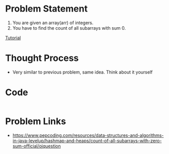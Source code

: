 # Problem Statement
1. You are given an array(arr) of integers.
2. You have to find the count of all subarrays with sum 0.

[Tutorial](https://www.youtube.com/watch?v=C9-n_H7dsvU&list=PL-Jc9J83PIiEp9DKNiaQyjuDeg3XSoVMR&index=6)

# Thought Process
- Very similar to previous problem, same idea. Think about it yourself

# Code
```cpp
```

# Problem Links
- https://www.pepcoding.com/resources/data-structures-and-algorithms-in-java-levelup/hashmap-and-heaps/count-of-all-subarrays-with-zero-sum-official/ojquestion
